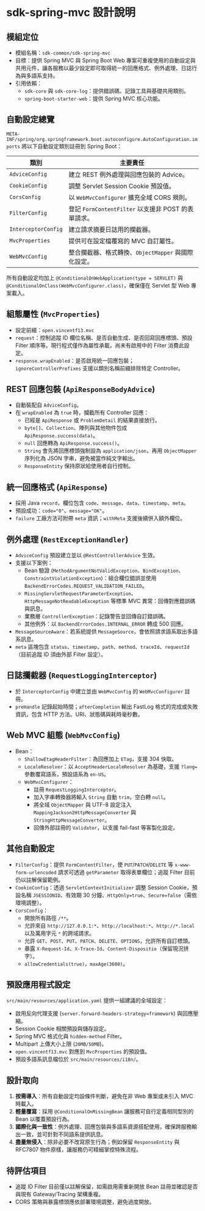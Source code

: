 # sdk-spring-mvc 設計說明

## 模組定位
- 模組名稱：`sdk-common/sdk-spring-mvc`
- 目標：提供 Spring MVC 與 Spring Boot Web 專案可重複使用的自動設定與共用元件，讓各服務以最少設定即可取得統一的回應格式、例外處理、日誌行為與多語系支持。
- 引用依賴：
  - `sdk-core` 與 `sdk-core-log`：提供錯誤碼、記錄工具與基礎共用類別。
  - `spring-boot-starter-web`：提供 Spring MVC 核心功能。

## 自動設定總覽
`META-INF/spring/org.springframework.boot.autoconfigure.AutoConfiguration.imports` 將以下自動設定類別註冊到 Spring Boot：

| 類別 | 主要責任 |
| --- | --- |
| `AdviceConfig` | 建立 REST 例外處理與回應包裝的 Advice。|
| `CookieConfig` | 調整 Servlet Session Cookie 預設值。|
| `CorsConfig` | 以 `WebMvcConfigurer` 擴充全域 CORS 規則。|
| `FilterConfig` | 登記 `FormContentFilter` 以支援非 POST 的表單請求。|
| `InterceptorConfig` | 建立請求摘要日誌用的攔截器。|
| `MvcProperties` | 提供可在設定檔覆寫的 MVC 自訂屬性。|
| `WebMvcConfig` | 整合攔截器、格式轉換、`ObjectMapper` 與國際化設定。|

所有自動設定均加上 `@ConditionalOnWebApplication(type = SERVLET)` 與 `@ConditionalOnClass(WebMvcConfigurer.class)`，確保僅在 Servlet 型 Web 專案載入。

## 組態屬性 (`MvcProperties`)
- 設定前綴：`open.vincentf13.mvc`
- `request`：控制追蹤 ID 欄位名稱、是否自動生成、是否回寫回應標頭、預設 Filter 順序等。現行程式僅作為屬性承載，尚未有啟用中的 Filter 消費此設定。
- `response.wrapEnabled`：是否啟用統一回應包裝；`ignoreControllerPrefixes` 支援以類別名稱前綴排除特定 Controller。

## REST 回應包裝 (`ApiResponseBodyAdvice`)
- 自動裝配自 `AdviceConfig`。
- 在 `wrapEnabled` 為 `true` 時，攔截所有 Controller 回應：
  - 已經是 `ApiResponse` 或 `ProblemDetail` 的結果直接放行。
  - `byte[]`、`Collection`、陣列與其他物件包成 `ApiResponse.success(data)`。
  - `null` 回應轉為 `ApiResponse.success()`。
  - `String` 會先將回應標頭強制設為 `application/json`，再用 `ObjectMapper` 序列化為 JSON 字串，避免被當作純文字輸出。
  - `ResponseEntity` 保持原狀給使用者自行控制。

## 統一回應格式 (`ApiResponse`)
- 採用 Java `record`，欄位包含 `code`、`message`、`data`、`timestamp`、`meta`。
- 預設成功：`code="0"`、`message="OK"`。
- `failure` 工廠方法可附帶 `meta` 資訊；`withMeta` 支援後續併入額外欄位。

## 例外處理 (`RestExceptionHandler`)
- `AdviceConfig` 預設建立並以 `@RestControllerAdvice` 生效。
- 支援以下案例：
  - Bean 驗證 (`MethodArgumentNotValidException`、`BindException`、`ConstraintViolationException`)：組合欄位錯誤並使用 `BackendErrorCodes.REQUEST_VALIDATION_FAILED`。
  - `MissingServletRequestParameterException`、`HttpMessageNotReadableException` 等標準 MVC 異常：回傳對應錯誤碼與訊息。
  - 業務層 `ControllerException`：記錄警告並回傳自訂錯誤碼。
  - 其他例外：以 `BackendErrorCodes.INTERNAL_ERROR` 轉成 500 回應。
- `MessageSourceAware`：若系統提供 `MessageSource`，會依照請求語系取出多語系訊息。
- `meta` 區塊包含 `status`、`timestamp`、`path`、`method`、`traceId`、`requestId`（目前追蹤 ID 須由外部 Filter 設定）。

## 日誌攔截器 (`RequestLoggingInterceptor`)
- 於 `InterceptorConfig` 中建立並由 `WebMvcConfig` 的 `WebMvcConfigurer` 註冊。
- `preHandle` 記錄起始時間；`afterCompletion` 輸出 FastLog 格式的完成或失敗資訊，包含 HTTP 方法、URI、狀態碼與耗時毫秒數。

## Web MVC 組態 (`WebMvcConfig`)
- Bean：
  - `ShallowEtagHeaderFilter`：為回應加上 `ETag`，支援 304 快取。
  - `LocaleResolver`：以 `AcceptHeaderLocaleResolver` 為基礎，支援 `?lang=` 參數覆寫語系，預設語系為 `en-US`。
  - `WebMvcConfigurer`：
    - 註冊 `RequestLoggingInterceptor`。
    - 加入字串轉換器將輸入 `String` 自動 `trim`，空白轉 `null`。
    - 將全域 `ObjectMapper` 與 UTF-8 設定注入 `MappingJackson2HttpMessageConverter` 與 `StringHttpMessageConverter`。
    - 回傳外部註冊的 `Validator`，以支援 fail-fast 等客製化設定。

## 其他自動設定
- `FilterConfig`：提供 `FormContentFilter`，使 `PUT`/`PATCH`/`DELETE` 等 `x-www-form-urlencoded` 請求可透過 `getParameter` 取得表單欄位；追蹤 Filter 目前仍以註解保留範例。
- `CookieConfig`：透過 `ServletContextInitializer` 調整 Session Cookie，預設名稱 `JSESSIONID`、有效期 30 分鐘、`HttpOnly=true`、`Secure=false`（需依環境調整）。
- `CorsConfig`：
  - 開放所有路徑 `/**`。
  - 允許來自 `http://127.0.0.1:*`、`http://localhost:*`、`http://*.local` 以及萬用字元 `*` 的跨域請求。
  - 允許 `GET`、`POST`、`PUT`、`PATCH`、`DELETE`、`OPTIONS`，允許所有自訂標頭。
  - 暴露 `X-Request-Id`、`X-Trace-Id`、`Content-Dispositio`（保留現況拼字）。
  - `allowCredentials(true)`，`maxAge(3600)`。

## 預設應用程式設定
`src/main/resources/application.yaml` 提供一組建議的全域設定：
- 啟用反向代理支援 (`server.forward-headers-strategy=framework`) 與回應壓縮。
- Session Cookie 相關預設與儲存設定。
- Spring MVC 格式化與 `hidden-method` Filter。
- Multipart 上傳大小上限 (`20MB/50MB`)。
- `open.vincentf13.mvc` 對應到 `MvcProperties` 的預設值。
- 預設多語系訊息檔位於 `src/main/resources/i18n/`。

## 設計取向
1. **按需導入**：所有自動設定均設條件判斷，避免在非 Web 專案或未引入 MVC 時載入。
2. **輕量覆寫**：採用 `@ConditionalOnMissingBean` 讓服務可自行定義相同型別的 Bean 以覆蓋預設行為。
3. **國際化與一致性**：例外處理、回應包裝與多語系資源搭配使用，確保跨服務輸出一致，並可針對不同語系提供訊息。
4. **盡量無侵入**：除非必要不改寫原生行為；例如保留 `ResponseEntity` 與 RFC7807 物件原樣，讓服務仍可精細掌控特殊流程。

## 待評估項目
- 追蹤 ID Filter 目前僅以註解保留，如需啟用需重新開放 Bean 註冊並確認是否與現有 Gateway/Tracing 架構重複。
- CORS 策略與暴露標頭應依部署環境調整，避免過度開放。

